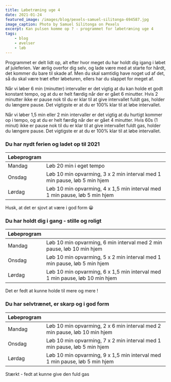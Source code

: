 ```yaml
---
title: Løbetræning uge 4
date: 2021-01-24
featured_image: /images/blog/pexels-samuel-silitonga-694587.jpg
image_caption: Photo by Samuel Silitonga on Pexels
excerpt: Kan pulsen komme op ? - programmet for løbetræning uge 4
tags:
    - blog
    - øvelser
    - løb
---
```


Programmet er delt lidt op, alt efter hvor meget du har holdt dig igang i løbet af juleferien. Vør ærlig overfor dig selv, og lade være med at starte for hårdt, det kommer du bare til skade af. Men du skal samtidig have noget ud af det, så du skal være træt efter løbeturen, ellers har du slappet for meget af.

Når vi løber 6 min (minutter) intervaller er det vigtig at du kan holde et godt konstant tempo, og at du er helt færdig når der er gået 6 minutter. Hvis 2 minutter ikke er pause nok til du er klar til at give intervallet fuldt gas, holder du længere pause. Det vigtigste er at du er 100% klar til at løbe intervallet.

Når vi løber 1,5 min eller 2 min intervaller er det vigtig at du hurtigt kommer op i tempo, og at du er helt færdig når der er gået 4 minutter. Hvis 60s (1 minut) ikke er pause nok til du er klar til at give intervallet fuldt gas, holder du længere pause. Det vigtigste er at du er 100% klar til at løbe intervallet.


### Du har nydt ferien og ladet op til 2021
| Løbeprogram |  | 
| ------ | ---------------------- |
| Mandag | Løb 20 min i eget tempo |
| Onsdag | Løb 10 min opvarming, 3 x 2 min interval med 1 min pause, løb 5 min hjem |
| Lørdag | Løb 10 min opvarming, 4 x 1,5 min interval med 1 min pause, løb 5 min hjem    |
Husk, at det er sjovt at være i god form 😀

### Du har holdt dig i gang - stille og roligt
| Løbeprogram |  | 
| ------ | ---------------------- |
| Mandag | Løb 10 min opvarming, 6 min interval med 2 min pause, løb 10 min hjem |
| Onsdag | Løb 10 min opvarming, 5 x 2 min interval med 1 min pause, løb 5 min hjem |
| Lørdag | Løb 10 min opvarming, 6 x 1,5 min interval med 1 min pause, løb 10 min hjem    |
Det er fedt at kunne holde til mere og mere !

### Du har selvtrænet, er skarp og i god form 
| Løbeprogram |  | 
| ------ | ---------------------- |
| Mandag | Løb 10 min opvarming, 2 x 6 min interval med 2 min pause, løb 10 min hjem |
| Onsdag | Løb 10 min opvarming, 7 x 2 min interval med 1 min pause, løb 5 min hjem |
| Lørdag | Løb 10 min opvarming, 9 x 1,5 min interval med 1 min pause, løb 5 min hjem    |
Stærkt - fedt at kunne give den fuld gas

